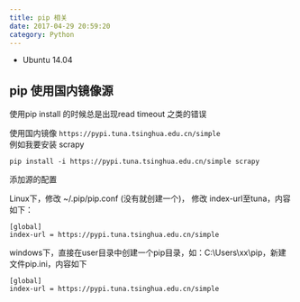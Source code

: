 ```yaml
---
title: pip 相关
date: 2017-04-29 20:59:20
category: Python
---
```


* Ubuntu 14.04 

## pip 使用国内镜像源
使用pip install 的时候总是出现read timeout 之类的错误

使用国内镜像  `https://pypi.tuna.tsinghua.edu.cn/simple`  
例如我要安装 scrapy  
```
pip install -i https://pypi.tuna.tsinghua.edu.cn/simple scrapy
```

添加源的配置

Linux下，修改 ~/.pip/pip.conf (没有就创建一个)， 修改 index-url至tuna，内容如下：
```
[global]
index-url = https://pypi.tuna.tsinghua.edu.cn/simple
```
 

windows下，直接在user目录中创建一个pip目录，如：C:\Users\xx\pip，新建文件pip.ini，内容如下
```
[global]
index-url = https://pypi.tuna.tsinghua.edu.cn/simple
```